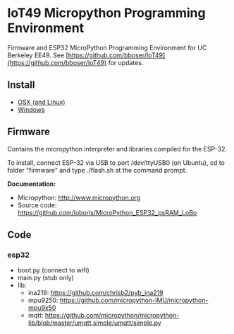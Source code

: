 # IoT49 Micropython Programming Environment 

Firmware and ESP32 MicroPython Programming Environment for UC Berkeley EE49. See [https://github.com/bboser/IoT49](https://github.com/bboser/IoT49) for updates.

## Install

* [OSX (and Linux)](doc/osx.md)
* [Windows](doc/windows.md)

## Firmware
Contains the micropython interpreter and libraries compiled for the ESP-32.

To install, connect ESP-32 via USB to port /dev/ttyUSB0 (on Ubuntu), cd to folder "firmware" and type ./flash.sh at the command prompt.

__Documentation:__

* Micropython: http://www.micropython.org
* Source code: https://github.com/loboris/MicroPython_ESP32_psRAM_LoBo

## Code

### esp32

* boot.py (connect to wifi)
* main.py (stub only)
* lib:
	* ina219: https://github.com/chrisb2/pyb_ina219
	* mpu9250: https://github.com/micropython-IMU/micropython-mpu9x50
	* mqtt: https://github.com/micropython/micropython-lib/blob/master/umqtt.simple/umqtt/simple.py

